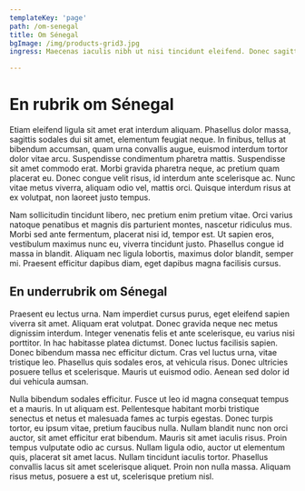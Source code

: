 ```yaml
---
templateKey: 'page'
path: /om-senegal
title: Om Sénegal
bgImage: /img/products-grid3.jpg
ingress: Maecenas iaculis nibh ut nisi tincidunt eleifend. Donec sagittis sapien neque, ut sodales dolor faucibus sed.

---
```

# En rubrik om Sénegal
Etiam eleifend ligula sit amet erat interdum aliquam. Phasellus dolor massa, sagittis sodales dui sit amet, elementum feugiat neque. In finibus, tellus at bibendum accumsan, quam urna convallis augue, euismod interdum tortor dolor vitae arcu. Suspendisse condimentum pharetra mattis. Suspendisse sit amet commodo erat. Morbi gravida pharetra neque, ac pretium quam placerat eu. Donec congue velit risus, id interdum ante scelerisque ac. Nunc vitae metus viverra, aliquam odio vel, mattis orci. Quisque interdum risus at ex volutpat, non laoreet justo tempus.

Nam sollicitudin tincidunt libero, nec pretium enim pretium vitae. Orci varius natoque penatibus et magnis dis parturient montes, nascetur ridiculus mus. Morbi sed ante fermentum, placerat nisi id, tempor est. Ut sapien eros, vestibulum maximus nunc eu, viverra tincidunt justo. Phasellus congue id massa in blandit. Aliquam nec ligula lobortis, maximus dolor blandit, semper mi. Praesent efficitur dapibus diam, eget dapibus magna facilisis cursus. 

## En underrubrik om Sénegal
Praesent eu lectus urna. Nam imperdiet cursus purus, eget eleifend sapien viverra sit amet. Aliquam erat volutpat. Donec gravida neque nec metus dignissim interdum. Integer venenatis felis et ante scelerisque, eu varius nisi porttitor. In hac habitasse platea dictumst. Donec luctus facilisis sapien. Donec bibendum massa nec efficitur dictum. Cras vel luctus urna, vitae tristique leo. Phasellus quis sodales eros, at vehicula risus. Donec ultricies posuere tellus et scelerisque. Mauris ut euismod odio. Aenean sed dolor id dui vehicula aumsan.

Nulla bibendum sodales efficitur. Fusce ut leo id magna consequat tempus et a mauris. In ut aliquam est. Pellentesque habitant morbi tristique senectus et netus et malesuada fames ac turpis egestas. Donec turpis tortor, eu ipsum vitae, pretium faucibus nulla. Nullam blandit nunc non orci auctor, sit amet efficitur erat bibendum. Mauris sit amet iaculis risus. Proin tempus vulputate odio ac cursus. Nullam ligula odio, auctor ut elementum quis, placerat sit amet lacus. Nullam tincidunt iaculis tortor. Phasellus convallis lacus sit amet scelerisque aliquet. Proin non nulla massa. Aliquam risus metus, posuere a est ut, scelerisque pretium nisl.